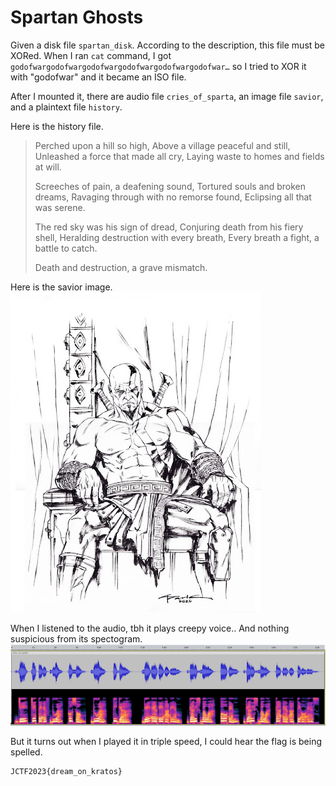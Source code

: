 # Spartan Ghosts

Given a disk file `spartan_disk`. According to the description, this file must be XORed. When I ran `cat` command, I got `godofwargodofwargodofwargodofwargodofwargodofwar…` so I tried to XOR it with "godofwar" and it became an ISO file.

After I mounted it, there are audio file `cries_of_sparta`, an image file `savior`, and a plaintext file `history`. 

Here is the history file.
>Perched upon a hill so high,
>Above a village peaceful and still,
>Unleashed a force that made all cry,
>Laying waste to homes and fields at will.
>
>Screeches of pain, a deafening sound,
>Tortured souls and broken dreams,
>Ravaging through with no remorse found,
>Eclipsing all that was serene.
>
>The red sky was his sign of dread,
>Conjuring death from his fiery shell,
>Heralding destruction with every breath,
>Every breath a fight, a battle to catch.
>
>Death and destruction, a grave mismatch.

Here is the savior image.
![savior](src/savior.jpg)

When I listened to the audio, tbh it plays creepy voice.. And nothing suspicious from its spectogram.
![audio](src/audio.png)

But it turns out when I played it in triple speed, I could hear the flag is being spelled.

```
JCTF2023{dream_on_kratos}
```